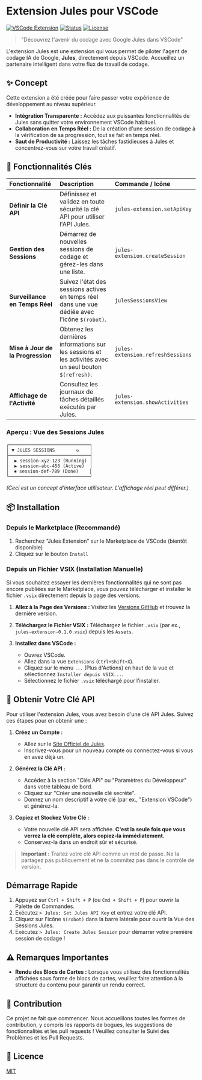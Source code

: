 # Extension Jules pour VSCode

[![VSCode Extension](https://img.shields.io/badge/VSCode-Extension-blue.svg)](https://marketplace.visualstudio.com/items?itemName=YOUR_PUBLISHER.jules-extension)
[![Status](https://img.shields.io/badge/status-development-yellow.svg)](#)
[![License](https://img.shields.io/badge/license-MIT-green.svg)](LICENSE)

> "Découvrez l'avenir du codage avec Google Jules dans VSCode"

L'extension Jules est une extension qui vous permet de piloter l'agent de codage IA de Google, **Jules**, directement depuis VSCode.
Accueillez un partenaire intelligent dans votre flux de travail de codage.

## ✨ Concept

Cette extension a été créée pour faire passer votre expérience de développement au niveau supérieur.

- **Intégration Transparente :** Accédez aux puissantes fonctionnalités de Jules sans quitter votre environnement VSCode habituel.
- **Collaboration en Temps Réel :** De la création d'une session de codage à la vérification de sa progression, tout se fait en temps réel.
- **Saut de Productivité :** Laissez les tâches fastidieuses à Jules et concentrez-vous sur votre travail créatif.

## 🚀 Fonctionnalités Clés

| Fonctionnalité         | Description                                                                          | Commande / Icône                  |
| :--------------------- | :----------------------------------------------------------------------------------- | :-------------------------------- |
| **Définir la Clé API** | Définissez et validez en toute sécurité la clé API pour utiliser l'API Jules.        | `jules-extension.setApiKey`       |
| **Gestion des Sessions**| Démarrez de nouvelles sessions de codage et gérez-les dans une liste.                | `jules-extension.createSession`   |
| **Surveillance en Temps Réel**| Suivez l'état des sessions actives en temps réel dans une vue dédiée avec l'icône `$(robot)`. | `julesSessionsView`               |
| **Mise à Jour de la Progression**| Obtenez les dernières informations sur les sessions et les activités avec un seul bouton `$(refresh)`. | `jules-extension.refreshSessions` |
| **Affichage de l'Activité**| Consultez les journaux de tâches détaillés exécutés par Jules.                     | `jules-extension.showActivities`  |

### Aperçu : Vue des Sessions Jules

```
┌──────────────────────────────┐
│ ▼ JULES SESSIONS        ↻    │
├──────────────────────────────┤
│  ▶ session-xyz-123 (Running) │
│  ▶ session-abc-456 (Active)  │
│  ⏹ session-def-789 (Done)    │
└──────────────────────────────┘
```

_(Ceci est un concept d'interface utilisateur. L'affichage réel peut différer.)_

## 📦 Installation

### Depuis le Marketplace (Recommandé)

1.  Recherchez "Jules Extension" sur le Marketplace de VSCode (bientôt disponible)
2.  Cliquez sur le bouton `Install`

### Depuis un Fichier VSIX (Installation Manuelle)

Si vous souhaitez essayer les dernières fonctionnalités qui ne sont pas encore publiées sur le Marketplace, vous pouvez télécharger et installer le fichier `.vsix` directement depuis la page des versions.

1.  **Allez à la Page des Versions :**
    Visitez les [Versions GitHub](https://github.com/your-repo/jules-extension/releases) et trouvez la dernière version.

2.  **Téléchargez le Fichier VSIX :**
    Téléchargez le fichier `.vsix` (par ex., `jules-extension-0.1.0.vsix`) depuis les `Assets`.

3.  **Installez dans VSCode :**
    - Ouvrez VSCode.
    - Allez dans la vue `Extensions` (`Ctrl+Shift+X`).
    - Cliquez sur le menu `...` (Plus d'Actions) en haut de la vue et sélectionnez `Installer depuis VSIX...`.
    - Sélectionnez le fichier `.vsix` téléchargé pour l'installer.

## 🔑 Obtenir Votre Clé API

Pour utiliser l'extension Jules, vous avez besoin d'une clé API Jules. Suivez ces étapes pour en obtenir une :

1.  **Créez un Compte :**
    - Allez sur le [Site Officiel de Jules](https://jules.google/docs).
    - Inscrivez-vous pour un nouveau compte ou connectez-vous si vous en avez déjà un.

2.  **Générez la Clé API :**
    - Accédez à la section "Clés API" ou "Paramètres du Développeur" dans votre tableau de bord.
    - Cliquez sur "Créer une nouvelle clé secrète".
    - Donnez un nom descriptif à votre clé (par ex., "Extension VSCode") et générez-la.

3.  **Copiez et Stockez Votre Clé :**
    - Votre nouvelle clé API sera affichée. **C'est la seule fois que vous verrez la clé complète, alors copiez-la immédiatement.**
    - Conservez-la dans un endroit sûr et sécurisé.

> **Important :** Traitez votre clé API comme un mot de passe. Ne la partagez pas publiquement et ne la commitez pas dans le contrôle de version.

## Démarrage Rapide

1.  Appuyez sur `Ctrl + Shift + P` (ou `Cmd + Shift + P`) pour ouvrir la Palette de Commandes.
2.  Exécutez `> Jules: Set Jules API Key` et entrez votre clé API.
3.  Cliquez sur l'icône `$(robot)` dans la barre latérale pour ouvrir la Vue des Sessions Jules.
4.  Exécutez `> Jules: Create Jules Session` pour démarrer votre première session de codage !

## ⚠️ Remarques Importantes

- **Rendu des Blocs de Cartes :** Lorsque vous utilisez des fonctionnalités affichées sous forme de blocs de cartes, veuillez faire attention à la structure du contenu pour garantir un rendu correct.

## 🤝 Contribution

Ce projet ne fait que commencer. Nous accueillons toutes les formes de contribution, y compris les rapports de bogues, les suggestions de fonctionnalités et les pull requests !
Veuillez consulter le Suivi des Problèmes et les Pull Requests.

## 📝 Licence

[MIT](LICENSE)